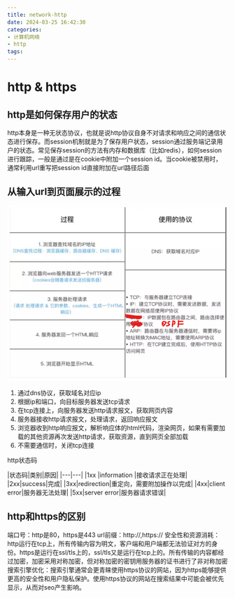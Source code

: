 ```yaml
---
title: network-http
date: 2024-03-25 16:42:30
categories:
- 计算机网络
- http
tags:
---
```


# http & https
## http是如何保存用户的状态
http本身是一种无状态协议，也就是说http协议自身不对请求和响应之间的通信状态进行保存。而session机制就是为了保存用户状态，session通过服务端记录用户的状态。常见保存session的方法有内存和数据库（比如redis），如何session进行跟踪，一般是通过是在cookie中附加一个session id。当cookie被禁用时，通常利用url重写把session id直接附加在url路径后面

## 从输入url到页面展示的过程

![image-20240325164540430](..\images\image-20240325164540430.png)
1. 通过dns协议，获取域名对应ip
2. 根据ip和端口，向目标服务器发送tcp请求
3. 在tcp连接上，向服务器发送http请求报文，获取网页内容
4. 服务器接收http请求报文，处理请求，返回响应报文
5. 浏览器收到http响应报文，解析响应体的html代码，渲染网页，如果有需要加载的其他资源再次发送http请求，获取资源，直到网页全部加载
6. 不需要通信时，关闭tcp连接

http状态码

|状态码|类别|原因|
|---|---|
|1xx |information |接收请求正在处理|
|2xx|success|完成|
|3xx|redirection|重定向，需要附加操作以完成|
|4xx|client error|服务器无法处理|
|5xx|server error|服务器请求错误|

## http和https的区别
端口号：http是80，https是443
url前缀：http://,https://
安全性和资源消耗：http运行在tcp上，所有传输内容为明文，客户端和用户端都无法验证对方的身份。https是运行在ssl/tls上的，ssl/tls又是运行在tcp上的。所有传输的内容都经过加密，加密采用对称加密，但对称加密的密钥用服务器的证书进行了非对称加密
搜索引擎优化：搜索引擎通常会更青睐使用https协议的网站，因为https能够提供更高的安全性和用户隐私保护。使用https协议的网站在搜索结果中可能会被优先显示，从而对seo产生影响。
